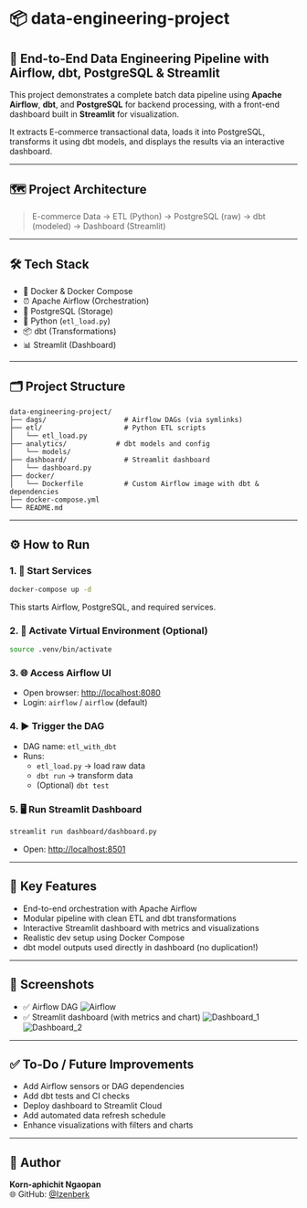 # 📦 data-engineering-project

## 🚀 End-to-End Data Engineering Pipeline with Airflow, dbt, PostgreSQL & Streamlit

This project demonstrates a complete batch data pipeline using **Apache Airflow**, **dbt**, and **PostgreSQL** for backend processing, with a front-end dashboard built in **Streamlit** for visualization.

It extracts E-commerce transactional data, loads it into PostgreSQL, transforms it using dbt models, and displays the results via an interactive dashboard.

---

## 🗺️ Project Architecture

> E-commerce Data → ETL (Python) → PostgreSQL (raw) → dbt (modeled) → Dashboard (Streamlit)

---

## 🛠️ Tech Stack

- 🐳 Docker & Docker Compose
- ⏰ Apache Airflow (Orchestration)
- 🐘 PostgreSQL (Storage)
- 🐍 Python (`etl_load.py`)
- 📦 dbt (Transformations)
- 📊 Streamlit (Dashboard)

---

## 🗂️ Project Structure

```
data-engineering-project/
├── dags/                   # Airflow DAGs (via symlinks)
├── etl/                    # Python ETL scripts
│   └── etl_load.py
├── analytics/            # dbt models and config
│   └── models/
├── dashboard/              # Streamlit dashboard
│   └── dashboard.py
├── docker/                 
│   └── Dockerfile          # Custom Airflow image with dbt & dependencies
├── docker-compose.yml
└── README.md
```

---

## ⚙️ How to Run

### 1. 🐳 Start Services

```bash
docker-compose up -d
```

This starts Airflow, PostgreSQL, and required services.

### 2. 🧪 Activate Virtual Environment (Optional)

```bash
source .venv/bin/activate
```

### 3. 🌐 Access Airflow UI

- Open browser: [http://localhost:8080](http://localhost:8080)
- Login: `airflow` / `airflow` (default)

### 4. ▶️ Trigger the DAG

- DAG name: `etl_with_dbt`
- Runs:
  - `etl_load.py` → load raw data
  - `dbt run` → transform data
  - (Optional) `dbt test`

### 5. 🖥️ Run Streamlit Dashboard

```bash
streamlit run dashboard/dashboard.py
```

- Open: [http://localhost:8501](http://localhost:8501)

---

## 🧠 Key Features

- End-to-end orchestration with Apache Airflow
- Modular pipeline with clean ETL and dbt transformations
- Interactive Streamlit dashboard with metrics and visualizations
- Realistic dev setup using Docker Compose
- dbt model outputs used directly in dashboard (no duplication!)

---

## 📸 Screenshots

- ✅ Airflow DAG
  ![Airflow](https://github.com/user-attachments/assets/f3bb32a5-8452-449c-8048-c3ab41bc9555)
- ✅ Streamlit dashboard (with metrics and chart)
  ![Dashboard_1](https://github.com/user-attachments/assets/eaeaeede-93b1-4c29-8366-47194e2abdf8)
  ![Dashboard_2](https://github.com/user-attachments/assets/415a4bc0-969b-40d1-b79c-47ea123f4481)

---

## ✅ To-Do / Future Improvements

- Add Airflow sensors or DAG dependencies
- Add dbt tests and CI checks
- Deploy dashboard to Streamlit Cloud
- Add automated data refresh schedule
- Enhance visualizations with filters and charts





---

## 👤 Author

**Korn-aphichit Ngaopan**\
🌐 GitHub: [@Izenberk](https://github.com/Izenberk)
